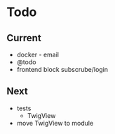 # Todo

## Current

- docker - email
- @todo
- frontend block subscrube/login

## Next

- tests  
  - TwigView  
- move TwigView to module  
